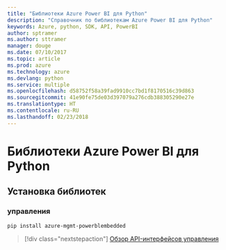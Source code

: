 ```yaml
---
title: "Библиотеки Azure Power BI для Python"
description: "Справочник по библиотекам Azure Power BI для Python"
keywords: Azure, python, SDK, API, PowerBI
author: sptramer
ms.author: sttramer
manager: douge
ms.date: 07/10/2017
ms.topic: article
ms.prod: azure
ms.technology: azure
ms.devlang: python
ms.service: multiple
ms.openlocfilehash: d58752f58a39fad9910cc7bd1f8170516c39d863
ms.sourcegitcommit: 41e90fe75de03d397079a276cdb388305290e27e
ms.translationtype: HT
ms.contentlocale: ru-RU
ms.lasthandoff: 02/23/2018
---
```

# <a name="azure-powerbi-libraries-for-python"></a>Библиотеки Azure Power BI для Python

## <a name="install-the-libraries"></a>Установка библиотек


### <a name="management"></a>управления

```bash
pip install azure-mgmt-powerblembedded
```
> [!div class="nextstepaction"]
> [Обзор API-интерфейсов управления](/python/api/overview/azure/powerbi/management)